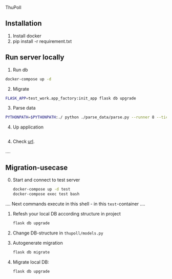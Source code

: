 ThuPoll


## Installation

1. Install docker
2. pip install -r requirement.txt


## Run server locally

1. Run db

```bash
docker-compose up -d
```

2. Migrate 

```bash
FLASK_APP=test_work.app_factory:init_app flask db upgrade
```

3. Parse data

```bash
PYTHONPATH=$PYTHONPATH:./ python ./parse_data/parse.py --runner 8 --ticker_file ./tickers.txt
```

4. Up application

```bash

```

4. Check [url](http://localhost:5000).

....
## Migration-usecase
0) Start and connect to test server
    ```bash
    docker-compose up -d test
    docker-compose exec test bash
    ```
....
   Next commands execute in this shell - in this `test`-container
....
1) Refesh your local DB according structure in project

    ```bash
    flask db upgrade
    ```

2) Change DB-structure in `thupoll/models.py`

3) Autogenerate migration
    ```bash
    flask db migrate
    ```

4) Migrate local DB:

    ```bash
    flask db upgrade
    ```

